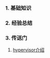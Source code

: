 ### 1. 基础知识

### 2. 经验总结

### 3. 传送门
1. [hypervisor介绍](https://blog.csdn.net/m0_49448331/article/details/115790827)